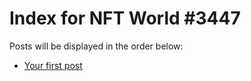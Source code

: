 # Index for NFT World #3447
Posts will be displayed in the order below:

- [Your first post](./001-first.md)

